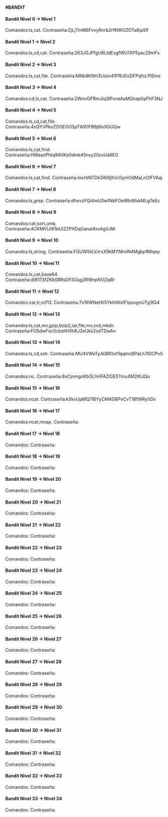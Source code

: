 __#BANDIT__
#### Bandit Nivel 0 → Nivel 1
Comandos:ls,cat.
Contraseña:ZjLjTmM6FvvyRnrb2rfNWOZOTa6ip5If 
#### Bandit Nivel 1 → Nivel 2
Comandos:ls,cd,cat.
Contraseña:263JGJPfgU6LtdEvgfWU1XP5yac29mFx
#### Bandit Nivel 2 → Nivel 3
Comandos:ls,cat,file.
Contraseña:MNk8KNH3Usiio41PRUEoDFPqfxLPlSmx
#### Bandit Nivel 3 → Nivel 4
Comandos:cd,ls,cat.
Contraseña:2WmrDFRmJIq3IPxneAaMGhap0pFhF3NJ
#### Bandit Nivel 4 → Nivel 5
Comandos:ls,cd,cat,file.
Contraseña:4oQYVPkxZOOEOO5pTW81FB8j8lxXGUQw
#### Bandit Nivel 5 → Nivel 6
Comandos:ls,cat,find.
Contraseña:HWasnPhtq9AVKe0dmk45nxy20cvUa6EG
#### Bandit Nivel 6 → Nivel 7
Comandos:ls,cat,find.
Contraseña:morbNTDkSW6jIlUc0ymOdMaLnOlFVAaj
#### Bandit Nivel 7 → Nivel 8
Comandos:ls,grep.
Contraseña:dfwvzFQi4mU0wfNbFOe9RoWskMLg7eEc
#### Bandit Nivel 8 → Nivel 9
Comandos:cat,sort,uniq.
Contraseña:4CKMh1JI91bUIZZPXDqGanal4xvAg0JM
#### Bandit Nivel 9 → Nivel 10
Comandos:ls,string.
Contraseña:FGUW5ilLVJrxX9kMYMmlN4MgbpfMiqey
#### Bandit Nivel 10 → Nivel 11
Comandos:ls,cat,base64.
Contraseña:dtR173fZKb0RRsDFSGsg2RWnpNVj3qRr
#### Bandit Nivel 11 → Nivel 12
Comandos:cat,tr,rof13.
Contraseña:7x16WNeHIi5YkIhWsfFIqoognUTyj9Q4 
#### Bandit Nivel 12 → Nivel 13
Comandos:ls,cat,mv,gzip,bzip2,tar,file,mv,xxd,mkdir.
Contraseña:FO5dwFsc0cbaIiH0h8J2eUks2vdTDwAn
#### Bandit Nivel 13 → Nivel 14
Comandos:ls,cd,ssh.
Contraseña:MU4VWeTyJk8ROof1qqmcBPaLh7lDCPvS
#### Bandit Nivel 14 → Nivel 15
Comandos:nc.
Contraseña:8xCjnmgoKbGLhHFAZlGE5Tmu4M2tKJQo
#### Bandit Nivel 15 → Nivel 16
Comandos:ncat.
Contraseña:kSkvUpMQ7lBYyCM4GBPvCvT1BfWRy0Dx
#### Bandit Nivel 16 → Nivel 17
Comandos:ncat,nmap.
Contraseña:
#### Bandit Nivel 17 → Nivel 18
Comandos:
Contraseña:
#### Bandit Nivel 18 → Nivel 19
Comandos:
Contraseña:
#### Bandit Nivel 19 → Nivel 20
Comandos:
Contraseña:
#### Bandit Nivel 20 → Nivel 21
Comandos:
Contraseña:
#### Bandit Nivel 21 → Nivel 22
Comandos:
Contraseña:
#### Bandit Nivel 22 → Nivel 23
Comandos:
Contraseña:
#### Bandit Nivel 23 → Nivel 24
Comandos:
Contraseña:
#### Bandit Nivel 24 → Nivel 25
Comandos:
Contraseña:
#### Bandit Nivel 25 → Nivel 26
Comandos:
Contraseña:
#### Bandit Nivel 26 → Nivel 27
Comandos:
Contraseña:
#### Bandit Nivel 27 → Nivel 28
Comandos:
Contraseña:
#### Bandit Nivel 28 → Nivel 29
Comandos:
Contraseña:
#### Bandit Nivel 29 → Nivel 30
Comandos:
Contraseña:
#### Bandit Nivel 30 → Nivel 31
Comandos:
Contraseña:
#### Bandit Nivel 31 → Nivel 32
Comandos:
Contraseña:
#### Bandit Nivel 32 → Nivel 33
Comandos:
Contraseña:
#### Bandit Nivel 33 → Nivel 34
Comandos:
Contraseña: